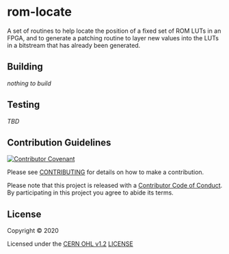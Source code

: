 # rom-locate

A set of routines to help locate the position of a fixed set of ROM LUTs in
an FPGA, and to generate a patching routine to layer new values into the LUTs
in a bitstream that has already been generated.

## Building

_nothing to build_

## Testing

_TBD_

## Contribution Guidelines

[![Contributor Covenant](https://img.shields.io/badge/Contributor%20Covenant-v2.0%20adopted-ff69b4.svg)](CODE_OF_CONDUCT.md)

Please see [CONTRIBUTING](CONTRIBUTING.md) for details on
how to make a contribution.

Please note that this project is released with a
[Contributor Code of Conduct](CODE_OF_CONDUCT.md).
By participating in this project you agree to abide its terms.

## License

Copyright © 2020

Licensed under the [CERN OHL v1.2](https://ohwr.org/project/licenses/wikis/cern-ohl-v1.2) [LICENSE](LICENSE)
